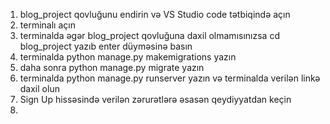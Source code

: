 1. blog_project qovluğunu endirin və VS Studio code tətbiqində açın
2. terminalı açın
3. terminalda əgər blog_project qovluğuna daxil olmamısınızsa cd blog_project yazıb enter düyməsinə basın
4. terminalda python manage.py makemigrations yazın
5. daha sonra python manage.py migrate yazın
6. terminalda python manage.py runserver yazın və terminalda verilən linkə daxil olun
7. Sign Up hissəsində verilən zərurətlərə əsasən qeydiyyatdan keçin
8. 
